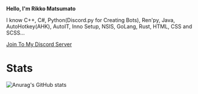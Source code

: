 **Hello, I'm Rikko Matsumato**

I know С++, C#, Python(Discord.py for Creating Bots), Ren'py, Java, AutoHotkey(AHK), AutoIT, Inno Setup, NSIS, GoLang, Rust, HTML, CSS and SCSS...

[Join To My Discord Server](https://discord.gg/U2P5Hrcq9C)

# Stats
![Anurag's GitHub stats](https://github-readme-stats.vercel.app/api?username=RikkoMatsumato&theme=kobokanaeru&show_icons=true)
